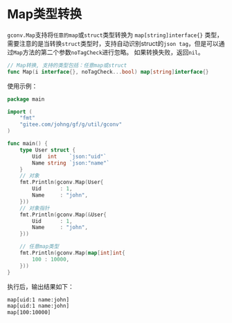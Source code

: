 # Map类型转换

`gconv.Map`支持将`任意的map`或`struct`类型转换为 `map[string]interface{}` 类型，需要注意的是当转换`struct`类型时，支持自动识别struct的`json tag`，但是可以通过`Map`方法的第二个参数`noTagCheck`进行忽略。
如果转换失败，返回`nil`。

```go
// Map转换, 支持的类型包括：任意map或struct
func Map(i interface{}, noTagCheck...bool) map[string]interface{}
```

使用示例：
```go
package main

import (
    "fmt"
    "gitee.com/johng/gf/g/util/gconv"
)

func main() {
    type User struct {
        Uid  int    `json:"uid"`
        Name string `json:"name"`
    }
    // 对象
    fmt.Println(gconv.Map(User{
        Uid      : 1,
        Name     : "john",
    }))
    // 对象指针
    fmt.Println(gconv.Map(&User{
        Uid      : 1,
        Name     : "john",
    }))

    // 任意map类型
    fmt.Println(gconv.Map(map[int]int{
        100 : 10000,
    }))
}
```
执行后，输出结果如下：
```html
map[uid:1 name:john]
map[uid:1 name:john]
map[100:10000]
```
